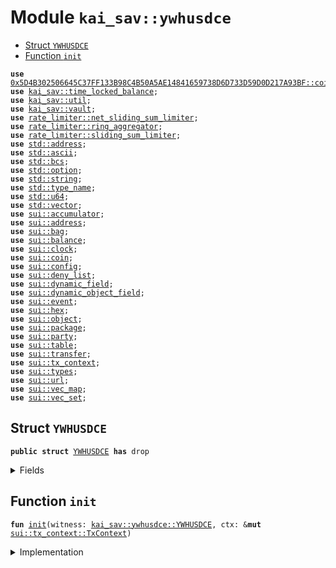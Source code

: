 
<a name="kai_sav_ywhusdce"></a>

# Module `kai_sav::ywhusdce`



-  [Struct `YWHUSDCE`](#kai_sav_ywhusdce_YWHUSDCE)
-  [Function `init`](#kai_sav_ywhusdce_init)


<pre><code><b>use</b> <a href="../dependencies/whusdce/coin.md#0x5D4B302506645C37FF133B98C4B50A5AE14841659738D6D733D59D0D217A93BF_coin">0x5D4B302506645C37FF133B98C4B50A5AE14841659738D6D733D59D0D217A93BF::coin</a>;
<b>use</b> <a href="../kai_sav/time_locked_balance.md#kai_sav_time_locked_balance">kai_sav::time_locked_balance</a>;
<b>use</b> <a href="../kai_sav/util.md#kai_sav_util">kai_sav::util</a>;
<b>use</b> <a href="../kai_sav/vault.md#kai_sav_vault">kai_sav::vault</a>;
<b>use</b> <a href="../dependencies/rate_limiter/net_sliding_sum_limiter.md#rate_limiter_net_sliding_sum_limiter">rate_limiter::net_sliding_sum_limiter</a>;
<b>use</b> <a href="../dependencies/rate_limiter/ring_aggregator.md#rate_limiter_ring_aggregator">rate_limiter::ring_aggregator</a>;
<b>use</b> <a href="../dependencies/rate_limiter/sliding_sum_limiter.md#rate_limiter_sliding_sum_limiter">rate_limiter::sliding_sum_limiter</a>;
<b>use</b> <a href="../dependencies/std/address.md#std_address">std::address</a>;
<b>use</b> <a href="../dependencies/std/ascii.md#std_ascii">std::ascii</a>;
<b>use</b> <a href="../dependencies/std/bcs.md#std_bcs">std::bcs</a>;
<b>use</b> <a href="../dependencies/std/option.md#std_option">std::option</a>;
<b>use</b> <a href="../dependencies/std/string.md#std_string">std::string</a>;
<b>use</b> <a href="../dependencies/std/type_name.md#std_type_name">std::type_name</a>;
<b>use</b> <a href="../dependencies/std/u64.md#std_u64">std::u64</a>;
<b>use</b> <a href="../dependencies/std/vector.md#std_vector">std::vector</a>;
<b>use</b> <a href="../dependencies/sui/accumulator.md#sui_accumulator">sui::accumulator</a>;
<b>use</b> <a href="../dependencies/sui/address.md#sui_address">sui::address</a>;
<b>use</b> <a href="../dependencies/sui/bag.md#sui_bag">sui::bag</a>;
<b>use</b> <a href="../dependencies/sui/balance.md#sui_balance">sui::balance</a>;
<b>use</b> <a href="../dependencies/sui/clock.md#sui_clock">sui::clock</a>;
<b>use</b> <a href="../dependencies/sui/coin.md#sui_coin">sui::coin</a>;
<b>use</b> <a href="../dependencies/sui/config.md#sui_config">sui::config</a>;
<b>use</b> <a href="../dependencies/sui/deny_list.md#sui_deny_list">sui::deny_list</a>;
<b>use</b> <a href="../dependencies/sui/dynamic_field.md#sui_dynamic_field">sui::dynamic_field</a>;
<b>use</b> <a href="../dependencies/sui/dynamic_object_field.md#sui_dynamic_object_field">sui::dynamic_object_field</a>;
<b>use</b> <a href="../dependencies/sui/event.md#sui_event">sui::event</a>;
<b>use</b> <a href="../dependencies/sui/hex.md#sui_hex">sui::hex</a>;
<b>use</b> <a href="../dependencies/sui/object.md#sui_object">sui::object</a>;
<b>use</b> <a href="../dependencies/sui/package.md#sui_package">sui::package</a>;
<b>use</b> <a href="../dependencies/sui/party.md#sui_party">sui::party</a>;
<b>use</b> <a href="../dependencies/sui/table.md#sui_table">sui::table</a>;
<b>use</b> <a href="../dependencies/sui/transfer.md#sui_transfer">sui::transfer</a>;
<b>use</b> <a href="../dependencies/sui/tx_context.md#sui_tx_context">sui::tx_context</a>;
<b>use</b> <a href="../dependencies/sui/types.md#sui_types">sui::types</a>;
<b>use</b> <a href="../dependencies/sui/url.md#sui_url">sui::url</a>;
<b>use</b> <a href="../dependencies/sui/vec_map.md#sui_vec_map">sui::vec_map</a>;
<b>use</b> <a href="../dependencies/sui/vec_set.md#sui_vec_set">sui::vec_set</a>;
</code></pre>



<a name="kai_sav_ywhusdce_YWHUSDCE"></a>

## Struct `YWHUSDCE`



<pre><code><b>public</b> <b>struct</b> <a href="../kai_sav/ywhusdce.md#kai_sav_ywhusdce_YWHUSDCE">YWHUSDCE</a> <b>has</b> drop
</code></pre>



<details>
<summary>Fields</summary>


<dl>
</dl>


</details>

<a name="kai_sav_ywhusdce_init"></a>

## Function `init`



<pre><code><b>fun</b> <a href="../kai_sav/ywhusdce.md#kai_sav_ywhusdce_init">init</a>(witness: <a href="../kai_sav/ywhusdce.md#kai_sav_ywhusdce_YWHUSDCE">kai_sav::ywhusdce::YWHUSDCE</a>, ctx: &<b>mut</b> <a href="../dependencies/sui/tx_context.md#sui_tx_context_TxContext">sui::tx_context::TxContext</a>)
</code></pre>



<details>
<summary>Implementation</summary>


<pre><code><b>fun</b> <a href="../kai_sav/ywhusdce.md#kai_sav_ywhusdce_init">init</a>(witness: <a href="../kai_sav/ywhusdce.md#kai_sav_ywhusdce_YWHUSDCE">YWHUSDCE</a>, ctx: &<b>mut</b> TxContext) {
    <b>let</b> (treasury, meta) = coin::create_currency(
        witness,
        6,
        b"yUSDC",
        b"",
        b"",
        option::none(),
        ctx,
    );
    transfer::public_share_object(meta);
    <b>let</b> admin_cap = <a href="../kai_sav/vault.md#kai_sav_vault_new">vault::new</a>&lt;WHUSDCE, <a href="../kai_sav/ywhusdce.md#kai_sav_ywhusdce_YWHUSDCE">YWHUSDCE</a>&gt;(treasury, ctx);
    transfer::public_transfer(admin_cap, tx_context::sender(ctx));
}
</code></pre>



</details>
